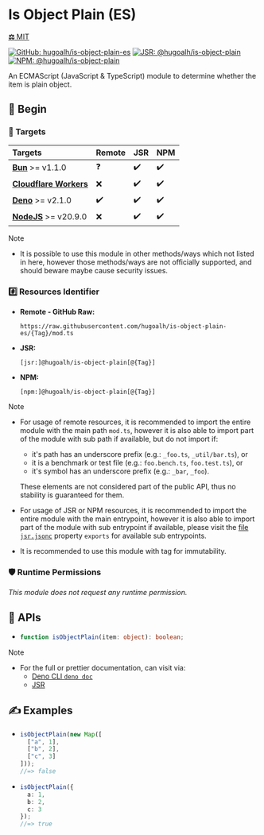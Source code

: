 # Is Object Plain (ES)

[**⚖️** MIT](./LICENSE.md)

[![GitHub: hugoalh/is-object-plain-es](https://img.shields.io/github/v/release/hugoalh/is-object-plain-es?label=hugoalh/is-object-plain-es&labelColor=181717&logo=github&logoColor=ffffff&sort=semver&style=flat "GitHub: hugoalh/is-object-plain-es")](https://github.com/hugoalh/is-object-plain-es)
[![JSR: @hugoalh/is-object-plain](https://img.shields.io/jsr/v/@hugoalh/is-object-plain?label=@hugoalh/is-object-plain&labelColor=F7DF1E&logo=jsr&logoColor=000000&style=flat "JSR: @hugoalh/is-object-plain")](https://jsr.io/@hugoalh/is-object-plain)
[![NPM: @hugoalh/is-object-plain](https://img.shields.io/npm/v/@hugoalh/is-object-plain?label=@hugoalh/is-object-plain&labelColor=CB3837&logo=npm&logoColor=ffffff&style=flat "NPM: @hugoalh/is-object-plain")](https://www.npmjs.com/package/@hugoalh/is-object-plain)

An ECMAScript (JavaScript & TypeScript) module to determine whether the item is plain object.

## 🔰 Begin

### 🎯 Targets

| **Targets** | **Remote** | **JSR** | **NPM** |
|:--|:--|:--|:--|
| **[Bun](https://bun.sh/)** >= v1.1.0 | ❓ | ✔️ | ✔️ |
| **[Cloudflare Workers](https://workers.cloudflare.com/)** | ❌ | ✔️ | ✔️ |
| **[Deno](https://deno.land/)** >= v2.1.0 | ✔️ | ✔️ | ✔️ |
| **[NodeJS](https://nodejs.org/)** >= v20.9.0 | ❌ | ✔️ | ✔️ |

> [!NOTE]
> - It is possible to use this module in other methods/ways which not listed in here, however those methods/ways are not officially supported, and should beware maybe cause security issues.

### #️⃣ Resources Identifier

- **Remote - GitHub Raw:**
  ```
  https://raw.githubusercontent.com/hugoalh/is-object-plain-es/{Tag}/mod.ts
  ```
- **JSR:**
  ```
  [jsr:]@hugoalh/is-object-plain[@{Tag}]
  ```
- **NPM:**
  ```
  [npm:]@hugoalh/is-object-plain[@{Tag}]
  ```

> [!NOTE]
> - For usage of remote resources, it is recommended to import the entire module with the main path `mod.ts`, however it is also able to import part of the module with sub path if available, but do not import if:
>
>   - it's path has an underscore prefix (e.g.: `_foo.ts`, `_util/bar.ts`), or
>   - it is a benchmark or test file (e.g.: `foo.bench.ts`, `foo.test.ts`), or
>   - it's symbol has an underscore prefix (e.g.: `_bar`, `_foo`).
>
>   These elements are not considered part of the public API, thus no stability is guaranteed for them.
> - For usage of JSR or NPM resources, it is recommended to import the entire module with the main entrypoint, however it is also able to import part of the module with sub entrypoint if available, please visit the [file `jsr.jsonc`](./jsr.jsonc) property `exports` for available sub entrypoints.
> - It is recommended to use this module with tag for immutability.

### 🛡️ Runtime Permissions

*This module does not request any runtime permission.*

## 🧩 APIs

- ```ts
  function isObjectPlain(item: object): boolean;
  ```

> [!NOTE]
> - For the full or prettier documentation, can visit via:
>   - [Deno CLI `deno doc`](https://docs.deno.com/runtime/reference/cli/documentation_generator/)
>   - [JSR](https://jsr.io/@hugoalh/is-object-plain)

## ✍️ Examples

- ```ts
  isObjectPlain(new Map([
    ["a", 1],
    ["b", 2],
    ["c", 3]
  ]));
  //=> false
  ```
- ```ts
  isObjectPlain({
    a: 1,
    b: 2,
    c: 3
  });
  //=> true
  ```
